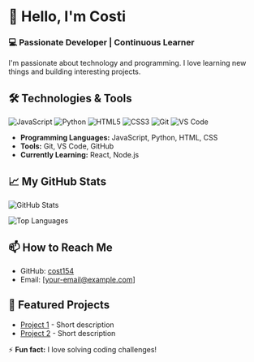# 👋 Hello, I'm Costi

### 💻 Passionate Developer | Continuous Learner

I'm passionate about technology and programming. I love learning new things and building interesting projects.

## 🛠️ Technologies & Tools

![JavaScript](https://img.shields.io/badge/JavaScript-F7DF1E?style=for-the-badge&logo=javascript&logoColor=black)
![Python](https://img.shields.io/badge/Python-3776AB?style=for-the-badge&logo=python&logoColor=white)
![HTML5](https://img.shields.io/badge/HTML5-E34F26?style=for-the-badge&logo=html5&logoColor=white)
![CSS3](https://img.shields.io/badge/CSS3-1572B6?style=for-the-badge&logo=css3&logoColor=white)
![Git](https://img.shields.io/badge/Git-F05032?style=for-the-badge&logo=git&logoColor=white)
![VS Code](https://img.shields.io/badge/VS_Code-007ACC?style=for-the-badge&logo=visual-studio-code&logoColor=white)

- **Programming Languages:** JavaScript, Python, HTML, CSS
- **Tools:** Git, VS Code, GitHub
- **Currently Learning:** React, Node.js

## 📈 My GitHub Stats

![GitHub Stats](https://github-readme-stats.vercel.app/api?username=cost154&show_icons=true&theme=radical)

![Top Languages](https://github-readme-stats.vercel.app/api/top-langs/?username=cost154&layout=compact&theme=radical)

## 📫 How to Reach Me

- GitHub: [cost154](https://github.com/cost154)
- Email: [your-email@example.com]

## 🎯 Featured Projects

- [Project 1](https://github.com/cost154/project1) - Short description
- [Project 2](https://github.com/cost154/project2) - Short description

⚡ **Fun fact:** I love solving coding challenges!
